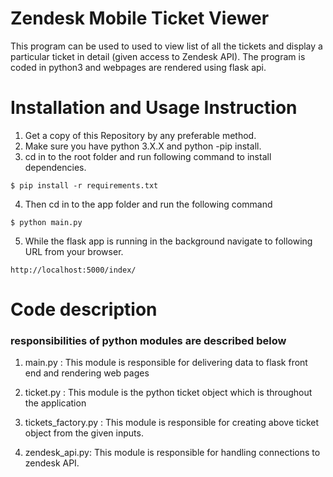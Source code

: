 # Zendesk Mobile Ticket Viewer
This program can be used to used to view list of all the tickets and display a particular ticket in detail (given access to Zendesk API). The program is coded in python3 and webpages are rendered using flask api.

# Installation and Usage Instruction

1. Get a copy of this Repository by any preferable method.
2. Make sure you have python 3.X.X and python -pip install.
3. cd in to the root folder and run following command to install dependencies.
```
$ pip install -r requirements.txt
```
4. Then cd in to the app folder and run the following command
```
$ python main.py
```
5. While the flask app is running in the background navigate to following URL from your browser.
```
http://localhost:5000/index/
```

# Code description
### responsibilities of python modules are described below
1. main.py : This module is responsible for delivering data to flask front end and rendering web pages

2. ticket.py : This module is the python ticket object which is throughout the application

3. tickets_factory.py : This module is responsible for creating above ticket object from the given inputs.

4. zendesk_api.py: This module is responsible for handling connections to zendesk API. 
